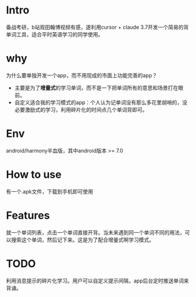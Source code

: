 # Intro

备战考研，b站观田翰博视频有感，遂利用cursor + claude 3.7开发一个简易的背单词工具，适合平时英语学习的同学使用。

# why

为什么要单独开发一个app，而不用现成的市面上功能完善的app？

* 主要是为了**增量式**的学习单词，而不是一下把单词所有的意思和场景打在眼前。
* 自定义适合我的学习模式的app：个人认为记单词没有那么多花里胡哨的，没必要激励式的学习，利用碎片化的时间点几个单词背即可。

# Env

android/harmony半血版，其中android版本 >= 7.0

# How to use

有一个.apk文件，下载到手机即可使用

# Features

就一个单词列表，点击一个单词直接开背。当未来遇到同一个单词不同的用法，可以搜索这个单词，然后记下来。这是为了配合增量式啊学习模式。

# TODO

利用消息提示的碎片化学习。用户可以自定义提示间隔，app后台定时推送单词来背诵。
